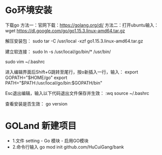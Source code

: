 # Go环境安装
下载go
方法一：官网下载：https://golang.org/dl/
方法二：打开ubuntu输入：
wget https://dl.google.com/go/go1.15.3.linux-amd64.tar.gz

解压安装包：
sudo tar -C /usr/local -xzf go1.15.3.linux-amd64.tar.gz

建立软连接：
sudo ln -s /usr/local/go/bin/* /usr/bin/

sudo vim ~/.bashrc

进入编辑界面后Shift+G跳转至尾行，按o新插入一行，输入：
export GOPATH="$HOME/go"
export PATH="$PATH:/usr/local/go/bin:$GOPATH/bin"

Esc退出编辑，输入以下代码退出文件保存并生效：
:wq
source ~/.bashrc

查看安装是否生效：
go version


# GOLand 新建项目 
- 1.文件 setting - Go 模块 - 启用GO模块
- 2.命令行输入 go mod init github.com/HuCuiGang/bank
